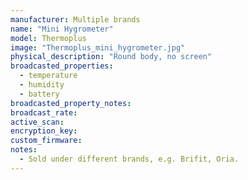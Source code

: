 ```yaml
---
manufacturer: Multiple brands
name: "Mini Hygrometer"
model: Thermoplus
image: "Thermoplus_mini_hygrometer.jpg"
physical_description: "Round body, no screen"
broadcasted_properties:
  - temperature
  - humidity
  - battery
broadcasted_property_notes:
broadcast_rate:
active_scan:
encryption_key:
custom_firmware:
notes:
  - Sold under different brands, e.g. Brifit, Oria.
---
```

